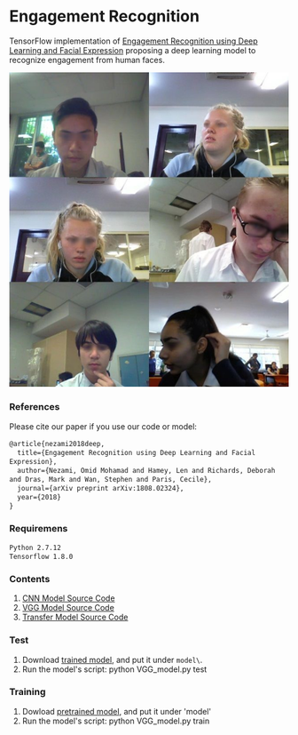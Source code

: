 # Engagement Recognition

TensorFlow implementation of [Engagement Recognition using Deep Learning and Facial Expression](https://arxiv.org/abs/1808.02324) proposing a deep learning model to recognize engagement from human faces.

<p align="center">
<img src="images/sample_eng.jpg">
</p>

### References
Please cite our paper if you use our code or model:
```
@article{nezami2018deep,
  title={Engagement Recognition using Deep Learning and Facial Expression},
  author={Nezami, Omid Mohamad and Hamey, Len and Richards, Deborah and Dras, Mark and Wan, Stephen and Paris, Cecile},
  journal={arXiv preprint arXiv:1808.02324},
  year={2018}
}

```
### Requiremens

```
Python 2.7.12
Tensorflow 1.8.0

```

### Contents

1. [CNN Model Source Code](/code/CNN_model.py)
2. [VGG Model Source Code](/code/VGG_model.py)
3. [Transfer Model Source Code](/code/VGG_model.py)


### Test
1. Download [trained model](/model/TF_final.data-00000-of-00001), and put it under `model\`.
2. Run the model's script:
    python VGG_model.py test
    
    
### Training
1. Dowload [pretrained model](/model/TF_start.data-00000-of-00001), and put it under 'model\'
2. Run the model's script:
    python VGG_model.py train
    
